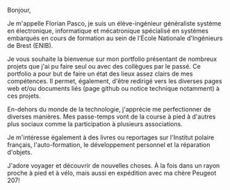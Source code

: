 Bonjour,

Je m'appelle Florian Pasco, je suis un élève-ingénieur généraliste système en électronique, informatique et mécatronique spécialisé en systèmes embarqués en cours de formation au sein de l’École Nationale d'Ingénieurs de Brest (ENIB).

Je vous souhaite la bienvenue sur mon portfolio présentant de nombreux projets que j'ai pu faire seul ou avec des collègues par le passé. Ce portfolio a pour but de faire un état des lieux assez clairs de mes compétences. Il permet, également, d'être redirigé vers les diverses pages web et/ou documents liés (page github ou notice technique notamment) à ces projets.

En-dehors du monde de la technologie, j'apprécie me perfectionner de diverses manières. Mes passe-temps vont de la course à pied à d'autres plus sociaux comme la participation à plusieurs associations.

Je m'intéresse également à des livres ou reportages sur l'Institut polaire français, l'auto-formation, le développement personnel et la réparation d'objets.

J'adore voyager et découvrir de nouvelles choses. À la fois dans un rayon proche à pied et à vélo, mais aussi en expédition avec ma chère Peugeot 207!
